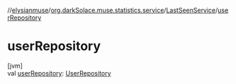 //[elysianmuse](../../../index.md)/[org.darkSolace.muse.statistics.service](../index.md)/[LastSeenService](index.md)/[userRepository](user-repository.md)

# userRepository

[jvm]\
val [userRepository](user-repository.md): [UserRepository](../../org.darkSolace.muse.user.repository/-user-repository/index.md)
